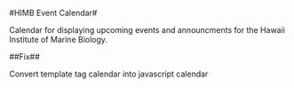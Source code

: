 #HIMB Event Calendar#

Calendar for displaying upcoming events and announcments for the Hawaii Institute
of Marine Biology.

##Fix##

Convert template tag calendar into javascript calendar


